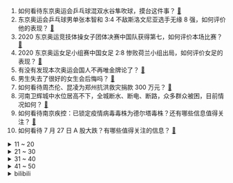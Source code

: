 1. 如何看待东京奥运会乒乓球混双水谷隼吹球，摸台这件事？ [:link:](https://www.zhihu.com/question/475145975)
2. 东京奥运会乒乓球男单张本智和 3:4 不敌斯洛文尼亚选手无缘 8 强，如何评价他的表现？ [:link:](https://www.zhihu.com/question/475390740)
3. 2020 东京奥运竞技体操女子团体决赛中国队获得第七，如何评价本场比赛？ [:link:](https://www.zhihu.com/question/475381070)
4. 2020 东京奥运女足小组赛中国女足 2:8 惨败荷兰小组出局，如何评价女足的表现？ [:link:](https://www.zhihu.com/question/475391452)
5. 有没有发现本次奥运会国人不再唯金牌论了？ [:link:](https://www.zhihu.com/question/474810157)
6. 男生失去了很好的女生会后悔吗？ [:link:](https://www.zhihu.com/question/329545868)
7. 如何看待周杰伦、昆凌为郑州抗洪救灾捐款 300 万元？ [:link:](https://www.zhihu.com/question/475171933)
8. 河南卫辉城中水位居高不下，全城断水、断电、断路，众多群众被困，目前情况如何？ [:link:](https://www.zhihu.com/question/475343580)
9. 如何看待南京疾控：已锁定疫情病毒毒株为德尔塔毒株？还有哪些信息值得关注？ [:link:](https://www.zhihu.com/question/475247957)
10. 如何看待 7 月 27 日 A 股大跌？有哪些值得关注的信息？ [:link:](https://www.zhihu.com/question/475310268)
<details>
<summary>11 ~ 20</summary>

11. 如何看待美国男篮奥运会首战失利？为什么感觉他们在NBA特别厉害，结果到了奥运会就开始失利？ [:link:](https://www.zhihu.com/question/474990207)
12. 税前月薪 1.2W，租个 3K 的房子，奢侈吗？ [:link:](https://www.zhihu.com/question/470755124)
13. 射击运动员和特种兵谁的枪法更准？ [:link:](https://www.zhihu.com/question/469107554)
14. 如何看待懂车帝对比亚迪汉 EV 和极狐阿尔法 S 的碰撞实验，以及双方的回应？ [:link:](https://www.zhihu.com/question/475036515)
15. 为什么我会觉得二次元里的双马尾好看，三次元里的双马尾就不是很戳? [:link:](https://www.zhihu.com/question/449620519)
16. 大城市里打拼的年轻人真的像《我在他乡挺好的》里演得一样难吗？ [:link:](https://www.zhihu.com/question/473665579)
17. 如何看待王者又双叒叕被和谐？ [:link:](https://www.zhihu.com/question/471580711)
18. 因为孩子的手工作品被老师撕掉，我和老师委婉提了一下，但孩子因此受到当事老师漠视，我该怎么办？ [:link:](https://www.zhihu.com/question/474117690)
19. 《红楼梦》想表达的终极内涵是什么？ [:link:](https://www.zhihu.com/question/54833966)
20. K12 校外教育培训遇冷的情况下，那些在此行业的教师该何去何从呢？ [:link:](https://www.zhihu.com/question/474516351)
</details>
<details>
<summary>21 ~ 30</summary>

21. 两个人 1000 元去重庆旅游 2 天够吗？ [:link:](https://www.zhihu.com/question/472417007)
22. 父母因为传统思想反对爱情怎么办？ [:link:](https://www.zhihu.com/question/475176450)
23. 做程序员是真的因为喜欢吗？还是因为收入比较高？ [:link:](https://www.zhihu.com/question/473184827)
24. 教师考编成功上岸的人，有什么经验可以分享？ [:link:](https://www.zhihu.com/question/310523389)
25. 容貌焦虑被触发的时候，如何有节奏的去应对? [:link:](https://www.zhihu.com/question/474578042)
26. 现在到底是命重要还是钱重要呢？ [:link:](https://www.zhihu.com/question/472975618)
27. 东北那么冷，为什么雪糕行业挺繁荣的? [:link:](https://www.zhihu.com/question/412600971)
28. 高中选科，生物、政治或地理到底哪个会好学点？ [:link:](https://www.zhihu.com/question/474761003)
29. 如何以「我和饕餮自幼被定了娃娃亲」为开头写一个故事？ [:link:](https://www.zhihu.com/question/443517569)
30. 怎么才能让皮肤越来越白? [:link:](https://www.zhihu.com/question/458127901)
</details>
<details>
<summary>31 ~ 40</summary>

31. 怎么样才能放下和忘掉一个你爱的人呢？ [:link:](https://www.zhihu.com/question/472678315)
32. 自学韩语，有哪些书籍可供推荐？ [:link:](https://www.zhihu.com/question/20972662)
33. 有没有因为一种味道而想念一座城市？ [:link:](https://www.zhihu.com/question/466159247)
34. 怎么样可以上课不睡觉？ [:link:](https://www.zhihu.com/question/471614673)
35. 有什么让你相见恨晚的 iPad 使用技巧？ [:link:](https://www.zhihu.com/question/35209973)
36. 女生恋爱有何技巧？ [:link:](https://www.zhihu.com/question/26502297)
37. 怎么才能放下一个很喜欢的人？ [:link:](https://www.zhihu.com/question/464945624)
38. 打算在客厅放一个100寸的大屏幕，激光电视和投影仪哪个更合适？ [:link:](https://www.zhihu.com/question/441824735)
39. 初一没学好，初二还能考重点高中吗？如果能我该怎么做？ [:link:](https://www.zhihu.com/question/461543465)
40. 如何看待鸿星尔克总裁吴荣照发文：「公司已取得一定效益，依然非常艰难」，电商直播给企业带来了哪些新机会？ [:link:](https://www.zhihu.com/question/474780787)
</details>
<details>
<summary>41 ~ 50</summary>

41. 有哪些适合写在书签上的句子？ [:link:](https://www.zhihu.com/question/354166347)
42. 郑州地铁 5 号线「 7.20 事件」情况公布：遇难者增至 14 人，有哪些细节值得关注？ [:link:](https://www.zhihu.com/question/475284357)
43. 安卓手机换苹果后是什么感觉？ [:link:](https://www.zhihu.com/question/313732168)
44. 《白蛇2：青蛇劫起》的结尾彩蛋是什么意思？ [:link:](https://www.zhihu.com/question/474379083)
45. 《模拟人生》里有什么让人细思极恐的地方？ [:link:](https://www.zhihu.com/question/264106033)
46. 如何看待《明日方舟》开发商鹰角网络疑似将出新游戏《来自星尘》？ [:link:](https://www.zhihu.com/question/475250299)
47. 如何看待「女护士戴游泳圈游到医院上班，称：我的同事和病人都在等着我」，你有什么话想对她说？ [:link:](https://www.zhihu.com/question/475238568)
48. 想当网文作家，文笔这东西靠天赋还是靠努力? [:link:](https://www.zhihu.com/question/473657862)
49. 2020 东京奥运会射击混合团体 10 米气步枪决赛杨皓然/杨倩胜美国组合夺金，如何评价他们的表现？ [:link:](https://www.zhihu.com/question/475309141)
50. 从 08 年刘翔退赛被网暴，到如今乒乓摘银后网友的鼓励，国民心态和网络环境发生了哪些变化？ [:link:](https://www.zhihu.com/question/475185967)
</details><details>
<summary>bilibili</summary>

1. 【何同学】我毕业了！！ [:link:](//www.bilibili.com/video/BV1764y167Lp)
2. （ 无 名 英 雄 ） [:link:](//www.bilibili.com/video/BV1bv411n7yN)
3. 《明日方舟》夏日嘉年华限时活动宣传PV [:link:](//www.bilibili.com/video/BV1fy4y1L7Rq)
4. 破了世界纪录、拿了60块金牌！却被全民网暴13年！【史上最惨英雄】刘翔奥运传奇(下) [:link:](//www.bilibili.com/video/BV1t64y167yf)
5. “请求网友理性消费，不要神化鸿星尔克” [:link:](//www.bilibili.com/video/BV1yX4y1c7sy)
6. 东 京 奥 运 会 [:link:](//www.bilibili.com/video/BV1Q64y1q7sj)
7. 假扮成理发师，给熊孩子剪头发，差点给我笑死... [:link:](//www.bilibili.com/video/BV1tb4y1r7Wv)
8. 所以人平平安安 [:link:](//www.bilibili.com/video/BV1mb4y167Ri)
9. 韩红“明年实在没钱了做不了了，我就带着人去长城捡垃圾去” [:link:](//www.bilibili.com/video/BV1oP4y147of)
10. 【精灵射箭手】这是从迪士尼逃出来参加奥运会的吗？ [:link:](//www.bilibili.com/video/BV1N54y177DJ)
<details>
<summary>11 ~ 20</summary>

11. 35元买一斤卤肉夹烧饼，蜜雪冰城里怼一桶百香果，这搭配绝了 [:link:](//www.bilibili.com/video/BV1TM4y1N72L)
12. 零 氪 之 友（第十期） [:link:](//www.bilibili.com/video/BV1VU4y1H72J)
13. 心痛！李云龙冲冠一怒为和尚报仇！《亮剑》P6 [:link:](//www.bilibili.com/video/BV1Z64y1q7EB)
14. 【时代少年团】兄弟们的坦白局 [:link:](//www.bilibili.com/video/BV1Jy4y1j79i)
15. 【JUMP】垃圾原神，拉高门槛。 [:link:](//www.bilibili.com/video/BV1544y117ER)
16. 我的世界、迷你世界 侵权案终审即将开庭 [:link:](//www.bilibili.com/video/BV11V411p7UP)
17. 【龚俊】工作日vlog2.0 [:link:](//www.bilibili.com/video/BV1YM4y1T7qD)
18. 反华外媒被郑州群众围住：“被中国暴民攻击”了！ [:link:](//www.bilibili.com/video/BV1ug41177t5)
19. 同 城 五 大 聪 明 [:link:](//www.bilibili.com/video/BV1q54y1J74y)
20. 这是我四天没更新的理由 [:link:](//www.bilibili.com/video/BV1EU4y1H7Gf)
</details>
<details>
<summary>21 ~ 30</summary>

21. 疯了！这真的疯了！为了这件事他们准备三个月… [:link:](//www.bilibili.com/video/BV1E54y1J7rN)
22. OMG……这难道就是冰上的仙女吗……【本田真凜】【花样滑冰】 [:link:](//www.bilibili.com/video/BV1Yo4y1Q71P)
23. 一年，怎么上650？ [:link:](//www.bilibili.com/video/BV1zq4y1W7RV)
24. 【1080P 60帧 全回顾】2008北京奥运会开幕式 [:link:](//www.bilibili.com/video/BV1Vy4y1j7xj)
25. 童年经典游戏结局揭秘！10年前蓝色药水剧情震撼人心！ [:link:](//www.bilibili.com/video/BV1Yw411R7Hc)
26. 救命！这是谁发明的吃法！给我站出来！ [:link:](//www.bilibili.com/video/BV1x64y167hV)
27. 《稻妻旅行者丢人图鉴》 [:link:](//www.bilibili.com/video/BV1rq4y1X7Kg)
28. 【INTO1-刘彰】Chills - 拨开乌云的一缕阳光 歌词vlog第二期 [:link:](//www.bilibili.com/video/BV1X64y1q7Z7)
29. 和梅小姐的婚后生活 [:link:](//www.bilibili.com/video/BV14g41177J7)
30. 【原神】八 重 神 子 不 想 被...... [:link:](//www.bilibili.com/video/BV1Fv411J72M)
</details>
<details>
<summary>31 ~ 40</summary>

31. 我们的14年 就这样一步步靠近向往的生活…… [:link:](//www.bilibili.com/video/BV1XX4y1c7VH)
32. 这些学生党最应该知道的资源！可惜之前没人告诉我…技能/软件/编程/英语/二外/计算机二级/其他学习/论文下载/电子书/PPT模板 [:link:](//www.bilibili.com/video/BV16M4y1K7Eq)
33. 街边摊油条要怎么做，帅小伙做一个升级版的，味道.... [:link:](//www.bilibili.com/video/BV1cb4y1r7Pi)
34. 破产前最后一餐！ [:link:](//www.bilibili.com/video/BV1JU4y1n7AJ)
35. 让骗子爱上化学 [:link:](//www.bilibili.com/video/BV12g411M7gM)
36. 饮茶哥：河南加油！ [:link:](//www.bilibili.com/video/BV1bv411n775)
37. 【花玲】可莉生日信件 [:link:](//www.bilibili.com/video/BV1Sv411E7uX)
38. 鸿星尔克直播间现状 [:link:](//www.bilibili.com/video/BV1J54y1J7kD)
39. 失败500次，终于通关了这款病丧级海绵宝宝游戏！ [:link:](//www.bilibili.com/video/BV1ev411E7JM)
40. 村里迎来结婚喜事，村民主动送食物庆祝，大家打成一片 [:link:](//www.bilibili.com/video/BV11v411n78b)
</details>
<details>
<summary>41 ~ 50</summary>

41. 东京奥运开幕式过于“阴间”，10万人跑去重温北京奥运 [:link:](//www.bilibili.com/video/BV1af4y1j7bF)
42. 对不起，我不甘心这个视频就这么凉了，求求你们点个赞再走吧！ [:link:](//www.bilibili.com/video/BV19q4y1W7UB)
43. 暗访杨国福，老鼠啃破调料包，食品安全令人担忧！ [:link:](//www.bilibili.com/video/BV1dq4y1W7ja)
44. M C 梦 境 1000 天  ！！！ [:link:](//www.bilibili.com/video/BV1No4y1S7TT)
45. 骑 车 与 砍 杀 [:link:](//www.bilibili.com/video/BV1Af4y157iU)
46. 上单就是跪着赢游戏的？ [:link:](//www.bilibili.com/video/BV1Hb4y1r7Rv)
47. 河南小伙：“结婚先等等，我先去送物资！” [:link:](//www.bilibili.com/video/BV1Wf4y157ug)
48. 【新概念音游】竖起大拇指，__________。EBIMAYO——GOODRAGE [:link:](//www.bilibili.com/video/BV1sU4y1H7vh)
49. 神奇操作！令人智熄！盘点柯南离谱TV原创剧集（第二回） [:link:](//www.bilibili.com/video/BV1tb4y1r76f)
50. 【STN快报第五季47】神力基建 移山填海 [:link:](//www.bilibili.com/video/BV1464y167xV)
</details>
<details>
<summary>51 ~ 60</summary>

51. 【猛男舞团】第一次读评论丨跳舞真的能减肥吗？ [:link:](//www.bilibili.com/video/BV1s54y1J7LN)
52. 没有被威胁，没有被逼迫，32400瓶矿泉水正在郑州路上！！！ [:link:](//www.bilibili.com/video/BV1Vq4y1X7Po)
53. 油管爆红俄罗斯超硬核特效《赛博朋克农场》来了！移民火星指日可待？ [:link:](//www.bilibili.com/video/BV1Rq4y1W7Pb)
54. 求求你改立绘吧角角 [:link:](//www.bilibili.com/video/BV1gU4y1H79W)
55. B站“纪念账号”，互联网最长情的“告别” [:link:](//www.bilibili.com/video/BV1Ey4y1j719)
56. 凭什么月销7w+？雷品吐槽！不服来战！ [:link:](//www.bilibili.com/video/BV11b4y1k79D)
57. “那就祝你有数不尽的鲜花和浪漫” [:link:](//www.bilibili.com/video/BV17U4y1n7He)
58. 原来，这就是‘垄断’... [:link:](//www.bilibili.com/video/BV1364y1B7j2)
59. 【梦幻联动】燃起来了！今年奥运冠军中国包了！中国队yyds！ [:link:](//www.bilibili.com/video/BV1E64y1x7fF)
60. 开局一张床！6千爆改电竞宿舍！含电脑 显示器 外设 家具 ！室友看到都馋哭了 [:link:](//www.bilibili.com/video/BV1sM4y1N7Nx)
</details>
<details>
<summary>61 ~ 70</summary>

61. 这就是对心理细节极致把控的守约！！！ [:link:](//www.bilibili.com/video/BV1mf4y1574g)
62. 在“鸿星尔克”买鞋，镇店之宝 只要439块？服务胜过“海底捞”，店员道出辛酸泪！ [:link:](//www.bilibili.com/video/BV1bw411R7SD)
63. 郑州牺牲干部的最后声言...... [:link:](//www.bilibili.com/video/BV1vU4y1n7Gf)
64. 虚 吹 一 球 [:link:](//www.bilibili.com/video/BV1Jq4y1X7Xu)
65. 百 变 汉 卿 ？ [:link:](//www.bilibili.com/video/BV12X4y1F7zd)
66. 用1000只狐狸播放bad apple！ [:link:](//www.bilibili.com/video/BV1uo4y1S7mE)
67. 花35块吃1元一串的烧烤，烤面筋烤臭豆腐烤牛肚，人均15吃到撑！ [:link:](//www.bilibili.com/video/BV1wy4y1j7ou)
68. 鸿星尔克的爆红，让谁心里不爽了？ [:link:](//www.bilibili.com/video/BV1sL411p74K)
69. 【时长6小时36分】值得你单曲循环的100首宝藏热歌合集！可后台播放 [:link:](//www.bilibili.com/video/BV1sw411971F)
70. 妙龄少女竟手工制出长达5米的“龙筋”？这神奇的口感…… [:link:](//www.bilibili.com/video/BV1b54y1J7Ja)
</details>
<details>
<summary>71 ~ 80</summary>

71. 如果衣服不好看是本人问题，和鸿星尔克没有关系 [:link:](//www.bilibili.com/video/BV14g411778P)
72. 10万人打出9.5，火遍全网13年，季季高分不愧为神剧！《绝命毒师》第四季1-3 [:link:](//www.bilibili.com/video/BV1j44y117yw)
73. 医生...已经...无所谓了...《最 骚 营 销 号 17》 [:link:](//www.bilibili.com/video/BV1Aq4y1p7nc)
74. 中国人真的好温柔呀，连打个乒乓球都可以给你感动到 [:link:](//www.bilibili.com/video/BV1Bq4y1H7uj)
75. 我的天！这居然是02的女孩子，你们练花滑的怕不是都是仙女吧！！【陈虹伊|花样滑冰】 [:link:](//www.bilibili.com/video/BV1Jw411R7mM)
76. 在川普私人餐厅吃饭是什么体验？懂王：没有人比我更懂牛排 [:link:](//www.bilibili.com/video/BV1nh411r7oA)
77. 【罗翔】利用系统漏洞欺骗机器，属于盗窃还是诈骗？ [:link:](//www.bilibili.com/video/BV1w54y1J798)
78. 我 是 你 的 小 猫 咪 [:link:](//www.bilibili.com/video/BV1mX4y1c7RH)
79. 【BW2021】前方高能.那些展会上的顶尖Cosplay. [:link:](//www.bilibili.com/video/BV1ph411r7eA)
80. 没有比中国更牛皮的开幕式了吧？ [:link:](//www.bilibili.com/video/BV1Qy4y1L7gE)
</details>
<details>
<summary>81 ~ 90</summary>

81. 梦幻联动丨35位百万粉UP主都爱听什么歌? [:link:](//www.bilibili.com/video/BV1ng411M7Er)
82. 妈妈问我:看东奥会 为什么一脸花痴笑？ [:link:](//www.bilibili.com/video/BV1eM4y1T78y)
83. 6个人搬4吨物资，亲身体验才知道救灾物资是这样送到灾民手里的 [:link:](//www.bilibili.com/video/BV1ZU4y1n7Sp)
84. 我只用了一分钟，就让你们昏昏欲睡 [:link:](//www.bilibili.com/video/BV1B64y1x7Me)
85. 你们可能不认识小泡芙，但一定见过她的表情包 [:link:](//www.bilibili.com/video/BV1Tf4y1571J)
86. 六子死时胡万为什么要哭？ [:link:](//www.bilibili.com/video/BV1fo4y1D7j5)
87. 提供高清新地图/古地图下载的网站分享。 [:link:](//www.bilibili.com/video/BV1Vg41177j4)
88. 当我的世界每个方块都会攻击玩家 [:link:](//www.bilibili.com/video/BV1gL411n7kr)
89. 【LPL夏季赛】7月27日 TES vs IG [:link:](//www.bilibili.com/video/BV1Xg411j7rp)
90. 电鳗： ？ ？ ？ [:link:](//www.bilibili.com/video/BV1sb4y1r7Va)
</details>
<details>
<summary>91 ~ 100</summary>

91. 【跳水梦之队】【花式跳水】2017香港慈善大汇演，梦之队太可爱了~ [:link:](//www.bilibili.com/video/BV1Ry4y1j77a)
92. 【长工】真实事件！老汉花120元买来在校女大学生，囚禁毒打17年！现实版《盲山》~ [:link:](//www.bilibili.com/video/BV1TV411p74U)
93. 【Kleiner Pixel】钉崎野蔷薇 咒术回战 Cosplay化妆教程 [:link:](//www.bilibili.com/video/BV1Kq4y1X7qd)
94. 慈善不分大小，略尽绵力，一方有难，八方支援、河南加油 [:link:](//www.bilibili.com/video/BV1VL411n7FD)
95. 当你的眼睛「内置了黑洞！」吸爆一切生物和玩家？？！ [:link:](//www.bilibili.com/video/BV1Aq4y1p7Vx)
96. 这辈子再也不想玩了 [:link:](//www.bilibili.com/video/BV19X4y1F7U5)
97. 离谱！这期太赚钱了！！！#8 [:link:](//www.bilibili.com/video/BV1GU4y1H7bY)
98. 早餐必学！鲜嫩的鸡蛋芝士培根吐司，一口下去味蕾爆炸！ [:link:](//www.bilibili.com/video/BV1hv411E7RW)
99. 试吃顶级三文鱼帝王鲑，入口就爆油，爽到全身发抖 [:link:](//www.bilibili.com/video/BV1A54y1J7BQ)
100. 电 车 之 👴（下集） [:link:](//www.bilibili.com/video/BV1mf4y1571Y)
</details></details>